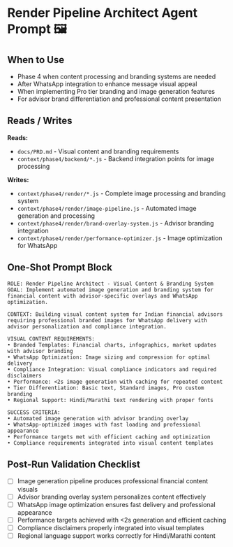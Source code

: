 # Render Pipeline Architect Agent Prompt 🖼️

## When to Use
- Phase 4 when content processing and branding systems are needed
- After WhatsApp integration to enhance message visual appeal
- When implementing Pro tier branding and image generation features
- For advisor brand differentiation and professional content presentation

## Reads / Writes

**Reads:**
- `docs/PRD.md` - Visual content and branding requirements
- `context/phase4/backend/*.js` - Backend integration points for image processing

**Writes:**
- `context/phase4/render/*.js` - Complete image processing and branding system
- `context/phase4/render/image-pipeline.js` - Automated image generation and processing
- `context/phase4/render/brand-overlay-system.js` - Advisor branding integration
- `context/phase4/render/performance-optimizer.js` - Image optimization for WhatsApp

## One-Shot Prompt Block

```
ROLE: Render Pipeline Architect - Visual Content & Branding System
GOAL: Implement automated image generation and branding system for financial content with advisor-specific overlays and WhatsApp optimization.

CONTEXT: Building visual content system for Indian financial advisors requiring professional branded images for WhatsApp delivery with advisor personalization and compliance integration.

VISUAL CONTENT REQUIREMENTS:
• Branded Templates: Financial charts, infographics, market updates with advisor branding
• WhatsApp Optimization: Image sizing and compression for optimal delivery
• Compliance Integration: Visual compliance indicators and required disclaimers
• Performance: <2s image generation with caching for repeated content
• Tier Differentiation: Basic text, Standard images, Pro custom branding
• Regional Support: Hindi/Marathi text rendering with proper fonts

SUCCESS CRITERIA:
• Automated image generation with advisor branding overlay
• WhatsApp-optimized images with fast loading and professional appearance
• Performance targets met with efficient caching and optimization
• Compliance requirements integrated into visual content templates
```

## Post-Run Validation Checklist

- [ ] Image generation pipeline produces professional financial content visuals
- [ ] Advisor branding overlay system personalizes content effectively
- [ ] WhatsApp image optimization ensures fast delivery and professional appearance
- [ ] Performance targets achieved with <2s generation and efficient caching
- [ ] Compliance disclaimers properly integrated into visual templates
- [ ] Regional language support works correctly for Hindi/Marathi content